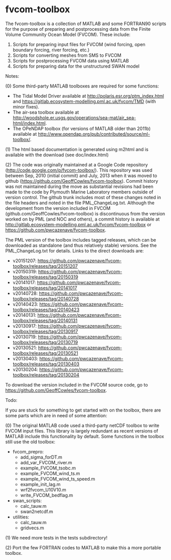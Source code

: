 fvcom-toolbox
=============

The fvcom-toolbox is a collection of MATLAB and some FORTRAN90 scripts for the purpose of preparing and postprocessing data from the Finite Volume Community Ocean Model (FVCOM). These include:

1. Scripts for preparing input files for FVCOM (wind forcing, open boundary forcing, river forcing, etc.)
2. Scripts for converting meshes from SMS to FVCOM
3. Scripts for postprocessing FVCOM data using MATLAB
4. Scripts for preparing data for the unstructured SWAN model

Notes:

(0) Some third-party MATLAB toolboxes are required for some functions:

* The Tidal Model Driver available at http://polaris.esr.org/ptm_index.html and https://gitlab.ecosystem-modelling.pml.ac.uk/fvcom/TMD (with minor fixes).
* The air-sea toolbox available at http://woodshole.er.usgs.gov/operations/sea-mat/air_sea-html/index.html.
* The OPeNDAP toolbox (for versions of MATLAB older than 2011b) available at http://www.opendap.org/pub/contributed/source/ml-toolbox/.

(1) The html based documentation is generated using m2html and is available with the download (see doc/index.html)

(2) The code was originally maintained at a Google Code repository (http://code.google.com/p/fvcom-toolbox/). This repository was used between Sep, 2010 (initial commit) and July, 2013 when it was moved to github (https://github.com/GeoffCowles/fvcom-toolbox). Commit history was not maintained during the move as substantial revisions had been made to the code by Plymouth Marine Laboratory members outside of version control. The github trunk includes most of these changes noted in the file headers and noted in the file PML_ChangeLog.txt. Although the development from the version included in FVCOM (github.com/GeoffCowles/fvcom-toolbox) is discontinuous from the version worked on by PML (and NOC and others), a commit history is available at http://gitlab.ecosystem-modelling.pml.ac.uk/fvcom/fvcom-toolbox or https://github.com/pwcazenave/fvcom-toolbox.

The PML version of the toolbox includes tagged releases, which can be downloaded as standalone (and thus relatively stable) versions. See the PML_ChangeLog.txt for details. Links to the direct downloads are:

- v20151207: https://github.com/pwcazenave/fvcom-toolbox/releases/tag/20151207
- v20150319: https://github.com/pwcazenave/fvcom-toolbox/releases/tag/20150319
- v20141017: https://github.com/pwcazenave/fvcom-toolbox/releases/tag/20141017
- v20140728: https://github.com/pwcazenave/fvcom-toolbox/releases/tag/20140728
- v20140423: https://github.com/pwcazenave/fvcom-toolbox/releases/tag/20140423
- v20140131: https://github.com/pwcazenave/fvcom-toolbox/releases/tag/20140131
- v20130917: https://github.com/pwcazenave/fvcom-toolbox/releases/tag/20130917
- v20130719: https://github.com/pwcazenave/fvcom-toolbox/releases/tag/20130719
- v20130521: https://github.com/pwcazenave/fvcom-toolbox/releases/tag/20130521
- v20130403: https://github.com/pwcazenave/fvcom-toolbox/releases/tag/20130403
- v20130204: https://github.com/pwcazenave/fvcom-toolbox/releases/tag/20130204

To download the version included in the FVCOM source code, go to https://github.com/GeoffCowles/fvcom-toolbox.

Todo:

If you are stuck for something to get started with on the toolbox, there are some parts which are in need of some attention:

(0) The original MATLAB code used a third-party netCDF toolbox to write FVCOM input files. This library is largely redundant as recent versions of MATLAB include this functionality by default. Some functions in the toolbox still use the old toolbox:
- fvcom_prepro:
    * add_sigma_forDT.m
    * add_var_FVCOM_river.m
    * example_FVCOM_tsobc.m
    * example_FVCOM_wind_ts.m
    * example_FVCOM_wind_ts_speed.m
    * example_init_lag.m
    * wrf2fvcom_U10V10.m
    * write_FVCOM_bedflag.m
- swan_scripts:
    * calc_tauw.m
    * swan2netcdf.m
- utilities:
    * calc_tauw.m
    * gridvecs.m

(1) We need more tests in the tests subdirectory!

(2) Port the few FORTRAN codes to MATLAB to make this a more portable toolbox.
